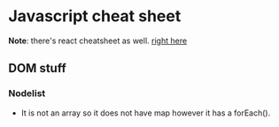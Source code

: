 # Javascript cheat sheet

**Note**: there's react cheatsheet as well. [right here](/reactJS_cheatsheet.md)

## DOM stuff

### Nodelist
  - It is not an array so it does not have map however it has a forEach(). 
